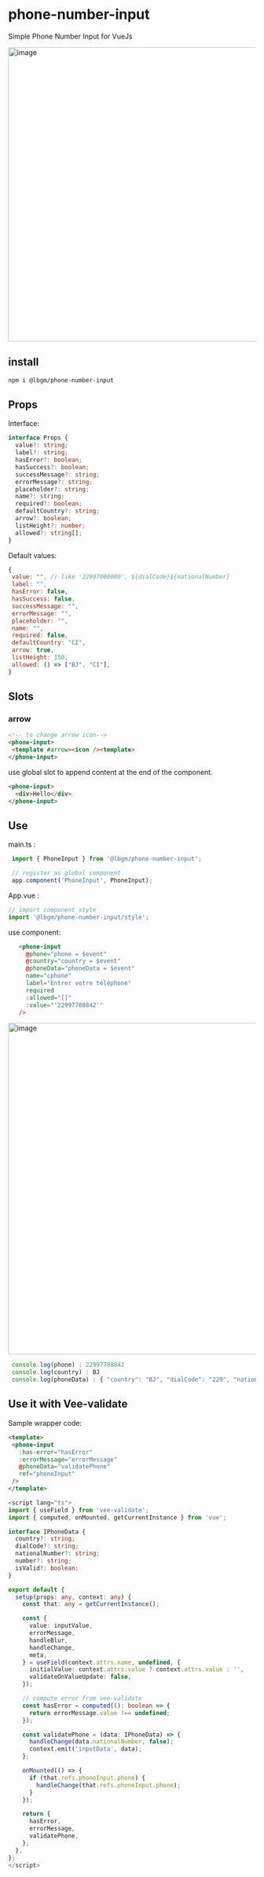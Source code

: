 # phone-number-input

Simple Phone Number Input for VueJs

<img width="599" alt="image" src="https://user-images.githubusercontent.com/92580505/182828046-989095ca-f6bf-420e-92fc-98fb99dab25e.png">


## install
```sh
npm i @lbgm/phone-number-input
```


## Props
  Interface:
  ```ts
  interface Props {
    value?: string;
    label?: string;
    hasError?: boolean;
    hasSuccess?: boolean;
    successMessage?: string;
    errorMessage?: string;
    placeholder?: string;
    name?: string;
    required?: boolean;
    defaultCountry?: string;
    arrow?: boolean;
    listHeight?: number;
    allowed?: string[];
 }
  ```

 Default values:
 ```js
 {
  value: "", // like '22997000000', ${dialCode}${nationalNumber}
  label: "",
  hasError: false,
  hasSuccess: false,
  successMessage: "",
  errorMessage: "",
  placeholder: "",
  name: "",
  required: false,
  defaultCountry: "CI",
  arrow: true,
  listHeight: 150,
  allowed: () => ["BJ", "CI"],
 }
 ```

 ## Slots

 ### arrow
 ```html
 <!-- to change arrow icon-->
 <phone-input>
  <template #arrow><icon /><template>
 </phone-input>
 ```

 use global slot to append content at the end of the component.
 ```html
 <phone-input>
   <div>Hello</div>
 </phone-input>
 ```


## Use
 main.ts :
 ```js
  import { PhoneInput } from '@lbgm/phone-number-input';

  // register as global component
  app.component('PhoneInput', PhoneInput);
 ```
 App.vue :
 ```js
 // import component style
 import '@lbgm/phone-number-input/style';
 ```

 use component:
 ```html
    <phone-input
      @phone="phone = $event"
      @country="country = $event"
      @phoneData="phoneData = $event"
      name="cphone"
      label="Entrer votre téléphone"
      required
      :allowed="[]"
      :value="'22997788842'"
    />
 ```
 <img width="675" alt="image" src="https://user-images.githubusercontent.com/92580505/182823223-6be9aa4c-b4d8-4835-aaae-8b79052c0caf.png">

 ```js
  console.log(phone) : 22997788842
  console.log(country) : BJ
  console.log(phoneData) : { "country": "BJ", "dialCode": "229", "nationalNumber": "97788842", "number": "+22997788842", "isValid": true }
 ```

 ## Use it with Vee-validate

 Sample wrapper code:

 ```html
 <template>
  <phone-input
    :has-error="hasError"
    :errorMessage="errorMessage"
    @phoneData="validatePhone"
    ref="phoneInput"
  />
</template>
```
```ts
<script lang="ts">
import { useField } from 'vee-validate';
import { computed, onMounted, getCurrentInstance } from 'vue';

interface IPhoneData {
  country?: string;
  dialCode?: string;
  nationalNumber?: string;
  number?: string;
  isValid?: boolean;
}

export default {
  setup(props: any, context: any) {
    const that: any = getCurrentInstance();

    const {
      value: inputValue,
      errorMessage,
      handleBlur,
      handleChange,
      meta,
    } = useField(context.attrs.name, undefined, {
      initialValue: context.attrs.value ? context.attrs.value : '',
      validateOnValueUpdate: false,
    });

    // compute error from vee-validate
    const hasError = computed((): boolean => {
      return errorMessage.value !== undefined;
    });

    const validatePhone = (data: IPhoneData) => {
      handleChange(data.nationalNumber, false);
      context.emit('inputData', data);
    };

    onMounted(() => {
      if (that.refs.phoneInput.phone) {
        handleChange(that.refs.phoneInput.phone);
      }
    });

    return {
      hasError,
      errorMessage,
      validatePhone,
    };
  },
};
</script>
```

